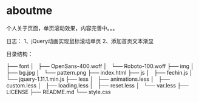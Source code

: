 aboutme
=======

个人关于页面，单页滚动效果，内容完善中。。。



日志：
1、jQuery动画实现鼠标滚动单页
2、添加首页文本渐显


目录结构：

├── font
│   ├── OpenSans-400.woff
│   └── Roboto-100.woff
├── img
│   ├── bg.jpg
│   └── pattern.png
├── index.html
├── js
│   ├── fechin.js
│   └── jquery-1.11.1.min.js
├── less
│   ├── animations.less
│   ├── custom.less
│   ├── loading.less
│   ├── reset.less
│   └── var.less
├── LICENSE
├── README.md
└── style.css
